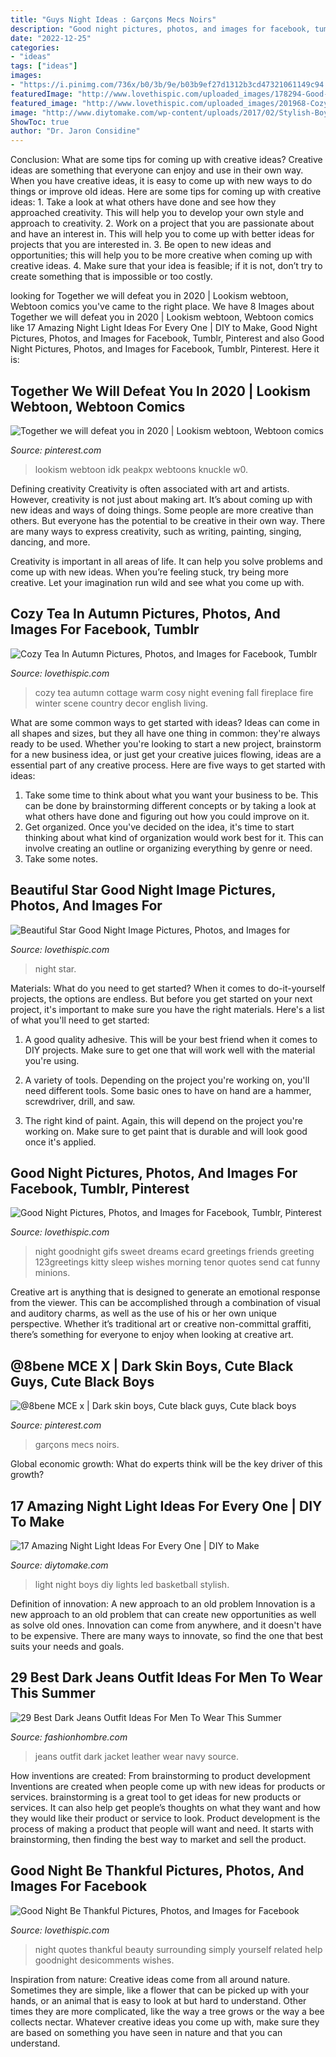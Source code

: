```yaml
---
title: "Guys Night Ideas : Garçons Mecs Noirs"
description: "Good night pictures, photos, and images for facebook, tumblr, pinterest"
date: "2022-12-25"
categories:
- "ideas"
tags: ["ideas"]
images:
- "https://i.pinimg.com/736x/b0/3b/9e/b03b9ef27d1312b3cd47321061149c94.jpg"
featuredImage: "http://www.lovethispic.com/uploaded_images/178294-Good-Night-Be-Thankful.jpg"
featured_image: "http://www.lovethispic.com/uploaded_images/201968-Cozy-Tea-In-Autumn.jpg"
image: "http://www.diytomake.com/wp-content/uploads/2017/02/Stylish-Boys-Room-Lights.jpg"
ShowToc: true
author: "Dr. Jaron Considine"
---
```



Conclusion: What are some tips for coming up with creative ideas?
Creative ideas are something that everyone can enjoy and use in their own way. When you have creative ideas, it is easy to come up with new ways to do things or improve old ideas. Here are some tips for coming up with creative ideas: 1. Take a look at what others have done and see how they approached creativity. This will help you to develop your own style and approach to creativity. 2. Work on a project that you are passionate about and have an interest in. This will help you to come up with better ideas for projects that you are interested in. 3. Be open to new ideas and opportunities; this will help you to be more creative when coming up with creative ideas. 4. Make sure that your idea is feasible; if it is not, don’t try to create something that is impossible or too costly. 
	

		
looking for Together we will defeat you in 2020 | Lookism webtoon, Webtoon comics you've came to the right place. We have 8 Images about Together we will defeat you in 2020 | Lookism webtoon, Webtoon comics like 17 Amazing Night Light Ideas For Every One | DIY to Make, Good Night Pictures, Photos, and Images for Facebook, Tumblr, Pinterest and also Good Night Pictures, Photos, and Images for Facebook, Tumblr, Pinterest. Here it is:
		
    
## Together We Will Defeat You In 2020 | Lookism Webtoon, Webtoon Comics

<img loading=lazy src="https://i.pinimg.com/736x/d4/d6/af/d4d6af93ef350343e8b9a5f472462c0a.jpg" onerror="this.onerror=null;this.src='https://tse3.mm.bing.net/th?id=OIP.bIItAjxRS-dJEWMkXg6czQHaQC&amp;pid=15.1';" alt="Together we will defeat you in 2020 | Lookism webtoon, Webtoon comics">

_Source: pinterest.com_

>lookism webtoon idk peakpx webtoons knuckle w0. 

	

Defining creativity
Creativity is often associated with art and artists. However, creativity is not just about making art. It’s about coming up with new ideas and ways of doing things.
Some people are more creative than others. But everyone has the potential to be creative in their own way. There are many ways to express creativity, such as writing, painting, singing, dancing, and more.

Creativity is important in all areas of life. It can help you solve problems and come up with new ideas. When you’re feeling stuck, try being more creative. Let your imagination run wild and see what you come up with.

    
## Cozy Tea In Autumn Pictures, Photos, And Images For Facebook, Tumblr

<img loading=lazy src="http://www.lovethispic.com/uploaded_images/201968-Cozy-Tea-In-Autumn.jpg" onerror="this.onerror=null;this.src='https://tse3.mm.bing.net/th?id=OIP.CZGJDFF6ZWnhDwavhgLoLwHaLH&amp;pid=15.1';" alt="Cozy Tea In Autumn Pictures, Photos, and Images for Facebook, Tumblr">

_Source: lovethispic.com_

>cozy tea autumn cottage warm cosy night evening fall fireplace fire winter scene country decor english living. 

	

What are some common ways to get started with ideas?
Ideas can come in all shapes and sizes, but they all have one thing in common: they're always ready to be used. Whether you're looking to start a new project, brainstorm for a new business idea, or just get your creative juices flowing, ideas are a essential part of any creative process. Here are five ways to get started with ideas: 
1. Take some time to think about what you want your business to be. This can be done by brainstorming different concepts or by taking a look at what others have done and figuring out how you could improve on it. 
2. Get organized. Once you've decided on the idea, it's time to start thinking about what kind of organization would work best for it. This can involve creating an outline or organizing everything by genre or need. 
3. Take some notes.

    
## Beautiful Star Good Night Image Pictures, Photos, And Images For

<img loading=lazy src="http://www.lovethispic.com/uploaded_images/349425-Beautiful-Star-Good-Night-Image.jpg" onerror="this.onerror=null;this.src='https://tse1.mm.bing.net/th?id=OIP.uIRJsKehXf5c6jcyLqfFHgHaMS&amp;pid=15.1';" alt="Beautiful Star Good Night Image Pictures, Photos, and Images for">

_Source: lovethispic.com_

>night star. 

	

Materials: What do you need to get started?
When it comes to do-it-yourself projects, the options are endless. But before you get started on your next project, it's important to make sure you have the right materials. Here's a list of what you'll need to get started:
1. A good quality adhesive. This will be your best friend when it comes to DIY projects. Make sure to get one that will work well with the material you're using.

2. A variety of tools. Depending on the project you're working on, you'll need different tools. Some basic ones to have on hand are a hammer, screwdriver, drill, and saw.

3. The right kind of paint. Again, this will depend on the project you're working on. Make sure to get paint that is durable and will look good once it's applied.


    
## Good Night Pictures, Photos, And Images For Facebook, Tumblr, Pinterest

<img loading=lazy src="http://www.lovethispic.com/uploaded_images/309844-Good-Night.gif" onerror="this.onerror=null;this.src='https://tse1.mm.bing.net/th?id=OIP.LLhdzVLRfuJIhRaw3UxpRQHaJP&amp;pid=15.1';" alt="Good Night Pictures, Photos, and Images for Facebook, Tumblr, Pinterest">

_Source: lovethispic.com_

>night goodnight gifs sweet dreams ecard greetings friends greeting 123greetings kitty sleep wishes morning tenor quotes send cat funny minions. 

	

Creative art is anything that is designed to generate an emotional response from the viewer. This can be accomplished through a combination of visual and auditory charms, as well as the use of his or her own unique perspective. Whether it’s traditional art or creative non-committal graffiti, there’s something for everyone to enjoy when looking at creative art.

    
## @8bene MCE X | Dark Skin Boys, Cute Black Guys, Cute Black Boys

<img loading=lazy src="https://i.pinimg.com/736x/b0/3b/9e/b03b9ef27d1312b3cd47321061149c94.jpg" onerror="this.onerror=null;this.src='https://tse1.mm.bing.net/th?id=OIP.DeKptil0GEXM7sryk-3pkgHaHY&amp;pid=15.1';" alt="@8bene MCE x | Dark skin boys, Cute black guys, Cute black boys">

_Source: pinterest.com_

>garçons mecs noirs. 

	

Global economic growth: What do experts think will be the key driver of this growth?
 

    
## 17 Amazing Night Light Ideas For Every One | DIY To Make

<img loading=lazy src="http://www.diytomake.com/wp-content/uploads/2017/02/Stylish-Boys-Room-Lights.jpg" onerror="this.onerror=null;this.src='https://tse3.mm.bing.net/th?id=OIP.Ik11cGuZ6Y5RmqGIYYz9cwHaJ4&amp;pid=15.1';" alt="17 Amazing Night Light Ideas For Every One | DIY to Make">

_Source: diytomake.com_

>light night boys diy lights led basketball stylish. 

	

Definition of innovation: A new approach to an old problem
Innovation is a new approach to an old problem that can create new opportunities as well as solve old ones. Innovation can come from anywhere, and it doesn't have to be expensive. There are many ways to innovate, so find the one that best suits your needs and goals.

    
## 29 Best Dark Jeans Outfit Ideas For Men To Wear This Summer

<img loading=lazy src="http://fashionhombre.com/wp-content/uploads/2019/02/Best-Dark-Jeans-Outfit-Ideas-For-Men-6.jpg" onerror="this.onerror=null;this.src='https://tse2.mm.bing.net/th?id=OIP.Yv9ZsGqy6K-oLfbVpDLtOAHaLJ&amp;pid=15.1';" alt="29 Best Dark Jeans Outfit Ideas For Men To Wear This Summer">

_Source: fashionhombre.com_

>jeans outfit dark jacket leather wear navy source. 

	

How inventions are created: From brainstorming to product development
Inventions are created when people come up with new ideas for products or services. brainstorming is a great tool to get ideas for new products or services. It can also help get people’s thoughts on what they want and how they would like their product or service to look. Product development is the process of making a product that people will want and need. It starts with brainstorming, then finding the best way to market and sell the product.

    
## Good Night Be Thankful Pictures, Photos, And Images For Facebook

<img loading=lazy src="http://www.lovethispic.com/uploaded_images/178294-Good-Night-Be-Thankful.jpg" onerror="this.onerror=null;this.src='https://tse4.mm.bing.net/th?id=OIP.BjcQXO8YWUa5FHv3jMUJDQHaKK&amp;pid=15.1';" alt="Good Night Be Thankful Pictures, Photos, and Images for Facebook">

_Source: lovethispic.com_

>night quotes thankful beauty surrounding simply yourself related help goodnight desicomments wishes. 

	

Inspiration from nature:
Creative ideas come from all around nature. Sometimes they are simple, like a flower that can be picked up with your hands, or an animal that is easy to look at but hard to understand. Other times they are more complicated, like the way a tree grows or the way a bee collects nectar. Whatever creative ideas you come up with, make sure they are based on something you have seen in nature and that you can understand.

